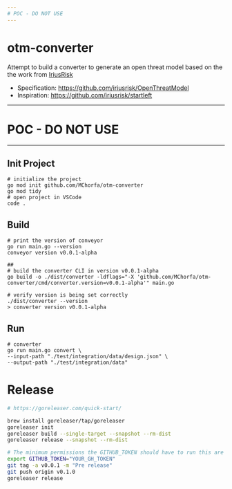 ```yaml
---
# POC - DO NOT USE
---
```


# otm-converter

Attempt to build a converter to generate an open threat model based on the the work from [IriusRisk](https://github.com/iriusrisk)

- Specification: https://github.com/iriusrisk/OpenThreatModel
- Inspiration: https://github.com/iriusrisk/startleft

---
# POC - DO NOT USE
---


## Init Project

```shell
# initialize the project
go mod init github.com/MChorfa/otm-converter
go mod tidy
# open project in VSCode
code .
```



## Build

```shell
# print the version of conveyor
go run main.go --version
conveyor version v0.0.1-alpha

## 
# build the converter CLI in version v0.0.1-alpha
go build -o ./dist/converter -ldflags="-X 'github.com/MChorfa/otm-converter/cmd/converter.version=v0.0.1-alpha'" main.go

# verify version is being set correctly
./dist/converter --version
> converter version v0.0.1-alpha
```


## Run

```shell
# converter
go run main.go convert \
--input-path "./test/integration/data/design.json" \
--output-path "./test/integration/data"
```

# Release

```sh
# https://goreleaser.com/quick-start/

brew install goreleaser/tap/goreleaser
goreleaser init
goreleaser build --single-target --snapshot --rm-dist
goreleaser release --snapshot --rm-dist

# The minimum permissions the GITHUB_TOKEN should have to run this are write:packages
export GITHUB_TOKEN="YOUR_GH_TOKEN"
git tag -a v0.0.1 -m "Pre release"
git push origin v0.1.0
goreleaser release
```